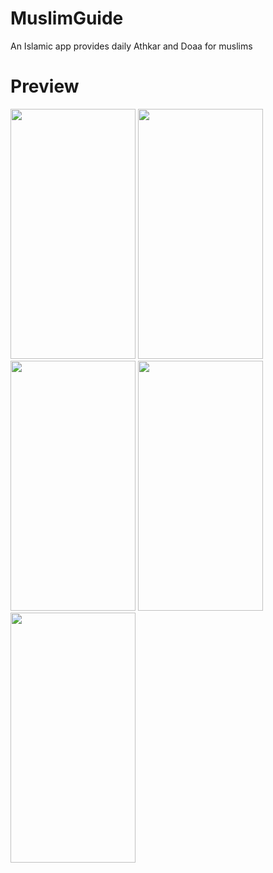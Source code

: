 # MuslimGuide
An Islamic app provides daily Athkar and Doaa for muslims

# Preview
<img src="https://play-lh.googleusercontent.com/WhN0Le4U06_Kl7G-U-pU5YBbAgEMwW8tRh1qa4uqKlyQzPWnRuTIYWScVdBBRfmIzGI=w720-h310-rw" height="400" width="200"/> <img src="https://play-lh.googleusercontent.com/T5XxSOcOswLjsoXgLvrkd2K6IqyufvmHNxBis4Z1JbATDubskYMsWRHorxM22rm-aR0=w1920-h868-rw" height="400" width="200"/> <img src="https://play-lh.googleusercontent.com/WhN0Le4U06_Kl7G-U-pU5YBbAgEMwW8tRh1qa4uqKlyQzPWnRuTIYWScVdBBRfmIzGI=w1920-h868-rw" height="400" width="200"/> <img src="https://play-lh.googleusercontent.com/n0qKxsyR7fqAoIs0OEcDRQkcfeTzlkhVUkc0SRa2WAuF3-HpS_2ghRaAtox1wr77GpY=w1920-h868-rw" height="400" width="200"/> <img src="https://play-lh.googleusercontent.com/TDNhg2HRoTm8Y-IJkbpPuAKDBzxUeJW3GYutc69_WzfQbx8tdQ_jT6gpKX_DejUWSgk=w960-h861-rw" height="400" width="200"/>
